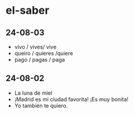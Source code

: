 # el-saber

## 24-08-03
- vivo / vives/ vive
- queiro / quieres /quiere
- pago / pagas / paga

## 24-08-02
- La luna de miel
- ¡Madrid es mi ciudad favorita! ¡Es muy bonita!
- Yo también te quiero.


